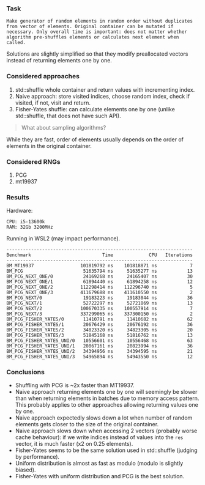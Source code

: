 ### Task

```
Make generator of random elements in random order without duplicates from vector of elements. Original container can be mutated if necessary. Only overall time is important: does not matter whether algorithm pre-shuffles elements or calculates next element when called.
```

Solutions are slightly simplified so that they modify preallocated vectors instead of returning elements one by one.

### Considered approaches

1. std::shuffle whole container and return values with incrementing index.
2. Naive approach: store visited indices, choose random index, check if visited, if not, visit and return.
3. Fisher-Yates shuffle: can calculate elements one by one (unlike std::shuffle, that does not have such API).

> What about sampling algorithms?

While they are fast, order of elements usually depends on the order of elements in the original container.

### Considered RNGs

1. PCG
2. mt19937

### Results

Hardware:
```
CPU: i5-13600k 
RAM: 32Gb 3200MHz
```

Running in WSL2 (may impact performance).

```
--------------------------------------------------------------------
Benchmark                          Time             CPU   Iterations
--------------------------------------------------------------------
BM_MT19937                 101819792 ns    101818871 ns            7
BM_PCG                      51635794 ns     51635277 ns           13
BM_PCG_NEXT_ONE/0           24169268 ns     24165407 ns           30
BM_PCG_NEXT_ONE/1           61894440 ns     61894258 ns           12
BM_PCG_NEXT_ONE/2          112298414 ns    112296740 ns            5
BM_PCG_NEXT_ONE/3          411679688 ns    411610550 ns            2
BM_PCG_NEXT/0               19183223 ns     19183044 ns           36
BM_PCG_NEXT/1               52722297 ns     52721869 ns           13
BM_PCG_NEXT/2              100670335 ns    100557914 ns            7
BM_PCG_NEXT/3              337299065 ns    337300150 ns            2
BM_PCG_FISHER_YATES/0       11410791 ns     11410682 ns           62
BM_PCG_FISHER_YATES/1       20676429 ns     20676192 ns           36
BM_PCG_FISHER_YATES/2       34823320 ns     34823305 ns           20
BM_PCG_FISHER_YATES/3       51845168 ns     51816762 ns           13
BM_PCG_FISHER_YATES_UNI/0   10556601 ns     10556468 ns           63
BM_PCG_FISHER_YATES_UNI/1   20867161 ns     20823994 ns           36
BM_PCG_FISHER_YATES_UNI/2   34394956 ns     34394595 ns           21
BM_PCG_FISHER_YATES_UNI/3   54965894 ns     54943550 ns           12
```

### Conclusions

- Shuffling with PCG is ~2x faster than MT19937.
- Naive approach returning elements one by one will seemingly be slower than when returning elements in batches due to memory access pattern. This probably applies to other approaches allowing returning values one by one.
- Naive approach expectedly slows down a lot when number of random elements gets closer to the size of the original container.
- Naive approach slows down when accessing 2 vectors (probably worse cache behaviour): if we write indices instead of values into the `res` vector, it is much faster (x2 on 0.25 elements).
- Fisher-Yates seems to be the same solution used in std::shuffle (judging by performance).
- Uniform distribution is almost as fast as modulo (modulo is slightly biased).
- Fisher-Yates with uniform distribution and PCG is the best solution.